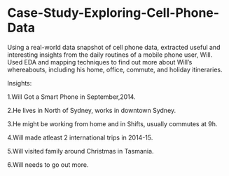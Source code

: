 # Case-Study-Exploring-Cell-Phone-Data

Using a real-world data snapshot of cell phone data, extracted useful and interesting insights from the daily routines of a mobile phone user, Will. Used EDA and mapping techniques to find out more about Will’s whereabouts, including his home, office, commute, and holiday itineraries.

Insights: 

1.Will Got a Smart Phone in September,2014.

2.He lives in North of Sydney, works in downtown Sydney.

3.He might be working from home and in Shifts, usually commutes at 9h.

4.Will made atleast 2 international trips in 2014-15.

5.Will visited family around Christmas in Tasmania.

6.Will needs to go out more.

